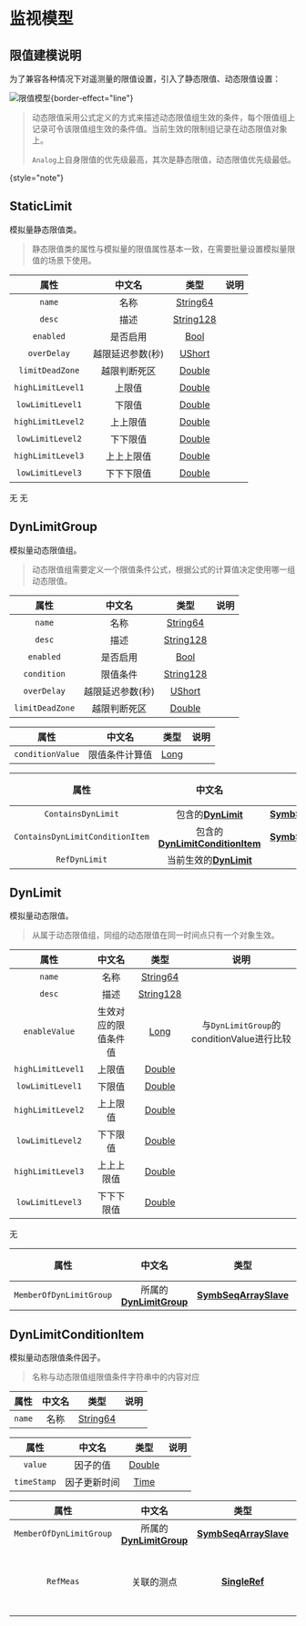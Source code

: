 # 监视模型

## 限值建模说明

为了兼容各种情况下对遥测量的限值设置，引入了静态限值、动态限值设置：

![限值模型](limit_model.png){border-effect="line"}

> 动态限值采用公式定义的方式来描述动态限值组生效的条件，每个限值组上记录可令该限值组生效的条件值。当前生效的限制组记录在动态限值对象上。
>
> `Analog`上自身限值的优先级最高，其次是静态限值，动态限值优先级最低。
>
{style="note"}

## StaticLimit

模拟量静态限值类。

> 静态限值类的属性与模拟量的限值属性基本一致，在需要批量设置模拟量限值的场景下使用。

<tabs>
    <tab title="维护分区">

|      **属性**       |  **中文名**  |                   **类型**                   | **说明** |
|:-----------------:|:---------:|:------------------------------------------:|:------:|
|      `name`       |    名称     | [String64](Base-Attribute-Type.md#string)  |        |
|      `desc`       |    描述     | [String128](Base-Attribute-Type.md#string) |        |
|     `enabled`     |   是否启用    |    [Bool](Base-Attribute-Type.md#bool)     |        |
|    `overDelay`    | 越限延迟参数(秒) |  [UShort](Base-Attribute-Type.md#ushort)   |        |
|  `limitDeadZone`  |  越限判断死区   |  [Double](Base-Attribute-Type.md#double)   |        |
| `highLimitLevel1` |    上限值    |  [Double](Base-Attribute-Type.md#double)   |        |
| `lowLimitLevel1`  |    下限值    |  [Double](Base-Attribute-Type.md#double)   |        |
| `highLimitLevel2` |   上上限值    |  [Double](Base-Attribute-Type.md#double)   |        |
| `lowLimitLevel2`  |   下下限值    |  [Double](Base-Attribute-Type.md#double)   |        |
| `highLimitLevel3` |   上上上限值   |  [Double](Base-Attribute-Type.md#double)   |        |
| `lowLimitLevel3`  |   下下下限值   |  [Double](Base-Attribute-Type.md#double)   |        |

</tab>
<tab title="同步分区">
无
</tab>
<tab title="索引分区">
无
</tab>

</tabs>

## DynLimitGroup

模拟量动态限值组。

> 动态限值组需要定义一个限值条件公式，根据公式的计算值决定使用哪一组动态限值。

<tabs>
    <tab title="维护分区">

|     **属性**      |  **中文名**  |                   **类型**                   | **说明** |
|:---------------:|:---------:|:------------------------------------------:|:------:|
|     `name`      |    名称     | [String64](Base-Attribute-Type.md#string)  |        |
|     `desc`      |    描述     | [String128](Base-Attribute-Type.md#string) |        |
|    `enabled`    |   是否启用    |    [Bool](Base-Attribute-Type.md#bool)     |        |
|   `condition`   |   限值条件    | [String128](Base-Attribute-Type.md#string) |        |
|   `overDelay`   | 越限延迟参数(秒) |  [UShort](Base-Attribute-Type.md#ushort)   |        |
| `limitDeadZone` |  越限判断死区   |  [Double](Base-Attribute-Type.md#double)   |        |

</tab>
<tab title="同步分区">

|      **属性**      | **中文名** |               **类型**                | **说明** |
|:----------------:|:-------:|:-----------------------------------:|:------:|
| `conditionValue` | 限值条件计算值 | [Long](Base-Attribute-Type.md#long) |        |

</tab>
<tab title="索引分区">

|             **属性**              |                               **中文名**                               |                               **类型**                                | **说明** |
|:-------------------------------:|:-------------------------------------------------------------------:|:-------------------------------------------------------------------:|:------:|
|       `ContainsDynLimit`        |              包含的[**DynLimit**](meas-model.md#dynlimit)              | [**SymbSeqArrayMaster**](Base-Attribute-Type.md#symbseqarraymaster) |        |
| `ContainsDynLimitConditionItem` | 包含的[**DynLimitConditionItem**](meas-model.md#dynlimitconditionitem) | [**SymbSeqArrayMaster**](Base-Attribute-Type.md#symbseqarraymaster) |        |
|          `RefDynLimit`          |             当前生效的[**DynLimit**](meas-model.md#dynlimit)             |          [**SingleRef**](Base-Attribute-Type.md#singleref)          |        |

</tab>

</tabs>

## DynLimit

模拟量动态限值。

> 从属于动态限值组，同组的动态限值在同一时间点只有一个对象生效。

<tabs>
    <tab title="维护分区">

|      **属性**       |  **中文名**   |                   **类型**                   |               **说明**                |
|:-----------------:|:----------:|:------------------------------------------:|:-----------------------------------:|
|      `name`       |     名称     | [String64](Base-Attribute-Type.md#string)  |                                     |
|      `desc`       |     描述     | [String128](Base-Attribute-Type.md#string) |                                     |
|   `enableValue`   | 生效对应的限值条件值 |    [Long](Base-Attribute-Type.md#long)     | 与`DynLimitGroup`的conditionValue进行比较 |
| `highLimitLevel1` |    上限值     |  [Double](Base-Attribute-Type.md#double)   |                                     |
| `lowLimitLevel1`  |    下限值     |  [Double](Base-Attribute-Type.md#double)   |                                     |
| `highLimitLevel2` |    上上限值    |  [Double](Base-Attribute-Type.md#double)   |                                     |
| `lowLimitLevel2`  |    下下限值    |  [Double](Base-Attribute-Type.md#double)   |                                     |
| `highLimitLevel3` |   上上上限值    |  [Double](Base-Attribute-Type.md#double)   |                                     |
| `lowLimitLevel3`  |   下下下限值    |  [Double](Base-Attribute-Type.md#double)   |                                     |

</tab>
<tab title="同步分区">
无

</tab>
<tab title="索引分区">

|         **属性**          |                       **中文名**                       |                              **类型**                               | **说明** |
|:-----------------------:|:---------------------------------------------------:|:-----------------------------------------------------------------:|:------:|
| `MemberOfDynLimitGroup` | 所属的[**DynLimitGroup**](meas-model.md#dynlimitgroup) | [**SymbSeqArraySlave**](Base-Attribute-Type.md#symbseqarrayslave) |        |

</tab>

</tabs>

## DynLimitConditionItem

模拟量动态限值条件因子。

> 名称与动态限值组限值条件字符串中的内容对应

<tabs>
    <tab title="维护分区">

| **属性** | **中文名** |                  **类型**                   | **说明** |
|:------:|:-------:|:-----------------------------------------:|:------:|
| `name` |   名称    | [String64](Base-Attribute-Type.md#string) |        |

</tab>
<tab title="同步分区">

|   **属性**    | **中文名** |                 **类型**                  | **说明** |
|:-----------:|:-------:|:---------------------------------------:|:------:|
|   `value`   |  因子的值   | [Double](Base-Attribute-Type.md#double) |        |
| `timeStamp` | 因子更新时间  |   [Time](Base-Attribute-Type.md#time)   |        |

</tab>
<tab title="索引分区">

|         **属性**          |                       **中文名**                       |                              **类型**                               |                                   **说明**                                   |
|:-----------------------:|:---------------------------------------------------:|:-----------------------------------------------------------------:|:--------------------------------------------------------------------------:|
| `MemberOfDynLimitGroup` | 所属的[**DynLimitGroup**](meas-model.md#dynlimitgroup) | [**SymbSeqArraySlave**](Base-Attribute-Type.md#symbseqarrayslave) |                                                                            |
|        `RefMeas`        |                        关联的测点                        |         [**SingleRef**](Base-Attribute-Type.md#singleref)         | 可以关联至[**Analog**](meas-model.md#analog)或[**Status**](meas-model.md#status) |

</tab>

</tabs>